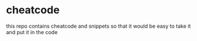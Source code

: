 # cheatcode
this repo contains cheatcode and snippets so that it would be easy to take it and put it in the code
